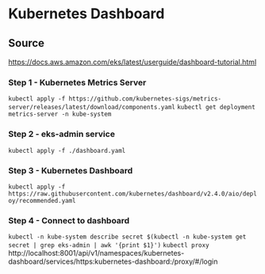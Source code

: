 # Kubernetes Dashboard 

## Source
https://docs.aws.amazon.com/eks/latest/userguide/dashboard-tutorial.html

### Step 1 - Kubernetes Metrics Server
`kubectl apply -f https://github.com/kubernetes-sigs/metrics-server/releases/latest/download/components.yaml` 
`kubectl get deployment metrics-server -n kube-system`

### Step 2 - eks-admin service
`kubectl apply -f ./dashboard.yaml`

### Step 3 - Kubernetes Dashboard
`kubectl apply -f https://raw.githubusercontent.com/kubernetes/dashboard/v2.4.0/aio/deploy/recommended.yaml`

### Step 4 - Connect to dashboard
`kubectl -n kube-system describe secret $(kubectl -n kube-system get secret | grep eks-admin | awk '{print $1}')`
`kubectl proxy`
http://localhost:8001/api/v1/namespaces/kubernetes-dashboard/services/https:kubernetes-dashboard:/proxy/#/login
